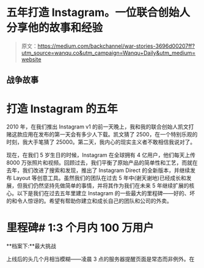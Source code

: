 # 五年打造 Instagram。一位联合创始人分享他的故事和经验

> 原文：<https://medium.com/backchannel/war-stories-3696d00207ff?utm_source=wanqu.co&utm_campaign=Wanqu+Daily&utm_medium=website>

## 战争故事

# 打造 Instagram 的五年



2010 年，在我们推出 Instagram v1 的前一天晚上，我和我的联合创始人凯文打赌这款应用在发布的第一天会有多少人下载。凯文猜了 2500，在一个特别乐观的时刻，我大手笔猜了 25000。第二天，我内心的现实主义者不敢相信我说对了。

现在，在我们 5 岁生日的时候，Instagram 在全球拥有 4 亿用户，他们每天上传 8000 万张照片和视频。回顾过去，我们平衡了原始产品的简单性和工艺，而就在去年，我们改进了搜索和发现，推出了 Instagram Direct 的全新版本，并继续发布 Layout 等创意工具。虽然我们的团队在过去 5 年中(谢天谢地)已经成长和发展，但我们仍然坚持先做简单的事情，并将其作为我们在未来 5 年继续扩展的核心。以下是我们在过去五年里建立 Instagram 的一些最大的里程碑——好的、坏的和令人惊讶的。希望有帮助你建立和成长自己的团队和公司的外卖。

# 里程碑# 1:3 个月内 100 万用户

**档案下:**最大挑战

上线后的头几个月相当模糊——凌晨 3 点的服务器提醒页面是常态而非例外。在第一天用户激增至 25，000 人后，我们继续快速增长，直到达到 100 万人。没有比人们真正想要使用你的产品更强烈的动机了，我们加快了速度，以确保我们能够支持不断增长的需求。当我们开始时，我们在洛杉矶的一台服务器上运行，其计算能力比 Macbook Pro 还要低。鉴于我们第一天的增长，当我打电话给主机提供商要求另一台服务器时，他们给我的报价是四天周转期——如果我们赶时间的话是 48 小时。鉴于我们的增长看起来是如此不可预测，我们决定转向亚马逊的网络服务云。

鉴于我们都没有深厚的基础设施经验，我们必须尽可能多地吸收知识。有来自 QCon 和 T2 的精彩会议视频，还有来自脸书、网飞、推特和其他网站的文章。分享技术见解的开放文化是我们行业最棒的事情之一，也是我们[工程博客](http://engineering.instagram.com/)背后的主要动力。

在最初的几周和几个月里，我们的口号“先做简单的事情”成型了。因为我们只有两个人，所以每次面对新的挑战时，我们都必须确定最快、最简单的解决方案。如果我们试图让我们所做的一切都经得起未来的考验，我们可能会因为无所作为而陷入瘫痪。通过确定要解决的最重要的问题，并选择最简单的解决方案，我们能够支持我们的指数增长。

# 里程碑#2:推出 Android

**归档于:**最受期待的发布会
在 Instagram 的最初几年里，凯文和我每次上台都会被问到一个问题:“Android 应用什么时候发布？?"

我们首先启动了 iOS-only，因为我们希望能够快速迭代我们的产品——而我们只有两名工程师。然而，随着我们进入 2012 年，是时候扩展到多个平台了。在典型的 Instagram 风格中，我们的 Android 应用程序是由三名工程师在三个月内完成的，其中两名工程师和 Philip 一起学习了 Android 来完成这个项目，Philip 从构建 Gowalla 的 Android 应用程序开始就加入了我们，并领导 Instagram 的移动应用程序直到今天。

我当时的部分角色是“专业易贝购物者”，因为我们希望在尽可能多的设备上测试我们的应用程序，包括一种名为“M865 Ascend II 2 Touch”的设备。更多的时候，我们会在办公室打开新手机的包装，加载我们的工作进展应用程序，并惊讶于该应用程序的工作效果。Android 设备的多样性给我们带来了一些挑战——尤其是在我们开发 Instagram 视频产品的时候——但在只需最少定制的情况下就能推出如此多种多样的设备，这非常令人惊讶。



在我们发布的前 12 个小时，超过 100 万新用户加入了 Instagram 这是一个令人难以置信的反应。当时，我也写了一些我们在基础设施方面的经验教训。随着时间的推移，我们的 Android 应用程序[已经进化到在平台上感觉更本土](http://engineering.instagram.com/posts/706219542839665/building-a-better-instagram-app-for-android/)，今天是速度最快、评分最高的 Android 应用程序之一。



**外卖:**从单个平台开始让我们可以快速专注和迭代，而不必将所有事情都实现两次(我们在 Instagram 内部常说“做更少的事情更好”)。当需要扩展到多个平台时，我们建立了一个小团队，将深厚的 Android 专业知识与对平台不熟悉的天才工程师结合起来。随着时间的推移，建立一个成熟的 Android 团队使我们能够更好地适应我们的应用程序。

# 里程碑#3: 2012 年弗吉尼亚风暴

2012 年，我在波特兰度过了一个为期三天的短暂周末假期，这时我的手机嗡嗡作响:“[Instagram.com](http://instagram.com/)停机了”。网上的快速检查显示，这不仅仅是 Instagram 的问题——网飞和其他人也遇到了问题。我跑回酒店，打开笔记本电脑，在亚马逊网站服务状态页面上看到一条可怕的信息:“美国东部电力事件”。一场巨大的风暴席卷了弗吉尼亚，我们几乎一半的实例都失去了电力。接下来的 36 小时将是我们几乎整个基础设施的残酷重建。令人欣慰的是，它产生了这个迷因形象:



当时，我们整个后端团队由我、我们的第一个工程师 Shayne 和 Rick 组成，Rick 在不到一个月前开始在 Instagram 工作。没有用户数据丢失，但这次中断暴露了我们在自动化基础架构方面还有多少工作要做。

这次停机对我们来说是当头一棒，我们需要转向更具可重复性的服务器供应流程。在接下来的一年里，我们将所有供应从脆弱的 shell 脚本转移到完整的 Chef 系统，并大幅降低了新团队成员使用我们基础架构的门槛。

我们也不再依赖亚马逊的弹性块存储进行数据库备份，而是采用了 [WAL-E](https://github.com/wal-e/wal-e) 和 Postgres 的 WAL shipping 复制。我们还启动了一项可靠性计划，该计划最近产生了我们的跨数据中心工作，使 Instagram 在地理上分散的数据中心运行。

**要点:**拥有一个可脚本化的基础架构需要前期工作，但可以为您的基础架构团队带来巨大的回报，并在灾难恢复场景中提供帮助。此外，我很高兴我们雇佣了有合适材料的工程师——当面临难以想象的糟糕情况时，Shayne 和 Rick 都卷起袖子，开始让我们重新振作起来，一次解决一个问题，这是 Mark-Watney 的风格。

# 里程碑#4:整合

**档案在:**最雄心勃勃的工程项目
2010 年 10 月 5 日:0 用户😬
2010 年 10 月 6 日:25，000 名用户😜【2010 年 11 月:100 万用户😅
2012 年:3000 万用户😆
2013 年:2 亿用户😵

到 2013 年，我们每月有 2 亿人使用 Instagram，存储了超过 200 亿张照片。我们的团队在成长，但规模很小，我们对 Instagram 社区的持续增长感到兴奋。随着时间的推移，我们不断发现我们希望与脸书现有的后端系统进行新的整合，例如，他们的网站完整性系统对于帮助我们打击垃圾邮件至关重要。但是，当我们使用亚马逊网络服务时，进行这些集成会很困难，我们等待的时间越长，就越难迁移我们不断增长(也越来越贵)的基础设施。

很明显，我们应该迁移到脸书的基础设施，但我们不想在迁移数百万人和数十亿张照片时中断服务。就这样开始了[I](http://instagram-engineering.tumblr.com/post/100758229719/migrating-from-aws-to-aws)T2 的安装，或者我喜欢称之为在一辆车以 100 英里的时速行驶时更换它的所有部件。一个由八名 Instagram 和脸书工程师组成的小团队首先使用我们内部开发的工具 [Neti](https://github.com/Instagram/neti) 构建了一个公共网络，将 Instagram 从 EC2 迁移到亚马逊的虚拟私有云(VPC)。然后，我们小心翼翼地迁移我们的系统和工具，包括构建一个“ig”命令行工具，将我们的开发人员熟悉的模式从 AWS 移植到新的 FB 数据中心环境中。最终的结果是一次大规模的迁移，而中断却很少。

**外卖:**不要多此一举。通过转移到脸书的服务器，我们能够给我们的基础设施一个更快、更有效的家，以及利用脸书的其他工具，如垃圾邮件战斗等。我们能够保持小规模，但利用脸书的资源和经验，并以更快的速度前进。

# 里程碑# 5:insta gram 上的趋势

**归档于:**下一个大赌注
今年早些时候，我们改进了搜索&探索并扩展了在 Instagram 上轻松找到世界上发生的有趣时刻的能力。我们引入了趋势标签和位置，并且[建立了所有新的基础设施](http://engineering.instagram.com/posts/1599203307002438/trending-on-instagram/)，以支持在 Instagram 上识别、排名和展示最佳内容。

早在 2010 年，我们第一次关注趋势，是在 Instagram 发布时提供的“热门”页面。算法非常简单:每张照片上的有效点赞数，会随着照片超过 4 小时的时间而衰减。当我们的社区规模较小时，这种方法非常有效，但是随着时间的推移，我们意识到我们需要一种更加细致入微的方法。

鉴于我们的社区更大，2014 年我们致力于个性化探索，为每个人提供无限滚动的照片和视频页面。几个月内，我们的用户与内容的交互速度是非个性化探索的 5 倍。今年，我们带回了最初流行页面的意图——对 Instagram 的*完形*的一瞥——作为我们的趋势产品。随着排名和机器学习专家加入我们的团队，我们能够根据 Instagram 社区的细微差别调整知名的趋势算法。

**要点:**先做简单的事情并不意味着你的解决方案永远有效。我们已经学会了开放地发展我们的产品，并组建像我们的数据报团队这样的专门团队，以适应我们快速扩展的社区。



对我们许多人来说，过去的五年是一段疯狂的旅程，在我们生日的时候停下来反思一下是很好的。我确信，随着我们的社区继续成长，我们的产品继续发展，在我的“回顾 10 年”中期帖子中，将不会缺少要谈论的东西。为下一个五年干杯！









